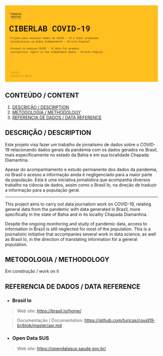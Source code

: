 ![](Images/banner_covid_ciberlab.jpg)

## CONTEÚDO / CONTENT

1. [DESCRIÇÃO / DESCRIPTION](##-DESCRIÇÃO-/-DESCRIPTIO)
2. [METODOLOGIA / METHODOLOGY](##-METODOLOGIA-/-METHODOLOGY)
3. [REFERENCIA DE DADOS / DATA REFERENCE](##-REFERENCIA-DE-DADOS-/-DATA-REFERENCE)

## DESCRIÇÃO / DESCRIPTION

Este projeto visa fazer um trabalho de jornalismo de dados sobre o COVID-19 relacionando dados gerais da pandemia com os dados gerados no Brasil, mais especificamente no estado da Bahia e em sua localidade Chapada Diamantina. 

Apesar do acompanhamento e estudo permanente dos dados da pandemia, no Brasil o acesso a informação ainda é negligenciado para a maior parte da população. Esta é uma iniciativa jornalistica que acompanha diversos trabalho na ciência de dados, assim como o Brasil Io, na direção de traduzir a informação para a população geral.

---

This project aims to carry out data journalism work on COVID-19, relating general data from the pandemic with data generated in Brazil, more specifically in the state of Bahia and in its locality Chapada Diamantina.

Despite the ongoing monitoring and study of pandemic data, access to information in Brazil is still neglected for most of the population. This is a journalistic initiative that accompanies several work in data science, as well as Brasil Io, in the direction of translating information for a general population.

## METODOLOGIA / METHODOLOGY

Em construção / work on it


## REFERENCIA DE DADOS / DATA REFERENCE

* ### Brasil Io

>Web site: <https://brasil.io/home/>

>Documentação / Documentation: <https://github.com/turicas/covid19-br/blob/master/api.md>


* ### Open Data SUS

>Web site: <https://opendatasus.saude.gov.br/>

